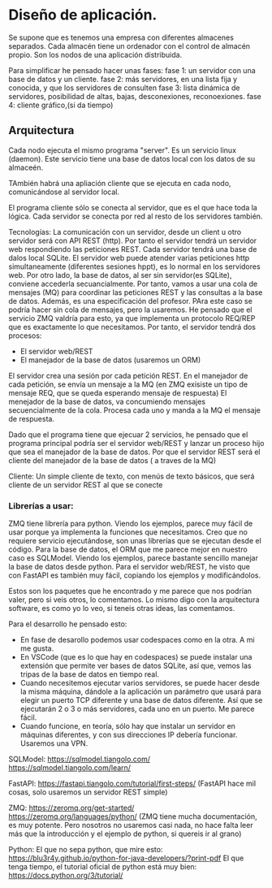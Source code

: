 
# Diseño de aplicación.
  Se supone que es tenemos una empresa con diferentes almacenes separados. Cada almacén tiene un ordenador con el control de almacén propio. Son los nodos de una aplicación distribuida.

 Para simplificar he pensado hacer unas fases:
 fase 1: un servidor con una base de datos y un cliente.
 fase 2: más servidores, en una lista fija y conocida, y que los servidores de consulten
 fase 3: lista dinámica de servidores, posibilidad de altas, bajas, desconexiones, reconoexiones.
 fase 4: cliente gráfico,(si da tiempo)
 
 

## Arquitectura

Cada nodo ejecuta el mismo programa "server". Es un servicio linux (daemon).
 Este servicio tiene una base de datos local con los datos de su almaceén.
 
 TAmbién habrá una apliación cliente que se ejecuta en cada nodo, comunicándose al servidor local.
 
 El programa cliente sólo se conecta al servidor, que es el que hace toda la lógica. Cada servidor se conecta por red al resto de los servidores también.

Tecnologías:
La comunicación con un servidor, desde un client u otro servidor será con API REST (http).
Por tanto el servidor tendrá un servidor web respondiendo las peticiones REST.
Cada servidor tendrá una base de dalos local SQLite.
El servidor web puede atender varias peticiones http simultaneamente (diferentes sesiones hppt), es lo normal en los servidores web. Por otro lado, la base de datos, al ser sin servidor(es SQLite), conviene accederla secuancialmente. Por tanto, vamos a usar una cola de mensajes (MQ) para coordinar las peticiones REST y las consultas a la base de datos. Además, es una especificación del profesor. PAra este caso se podría hacer sin cola de mensajes, pero la usaremos. He pensado que el servicio ZMQ valdría para esto, ya que implementa un protocolo REQ/REP que es exactamente lo que necesitamos. 
Por tanto, el servidor tendrá dos procesos:
 - El servidor web/REST
 - El manejador de la base de datos (usaremos un ORM)
 
 El servidor crea una sesión por cada petición REST. En el manejador de cada petición, se envía un mensaje a la MQ (en ZMQ exisiste un tipo de mensaje REQ, que se queda esperando mensaje de respuesta)
 El menejador de la base de datos, va concumiendo mensajes secuencialmente de la cola. Procesa cada uno y manda a la MQ el mensaje de respuesta.
 
 Dado que el programa tiene que ejecuar 2 servicios, he pensado que el programa principal podría ser el servidor web/REST y lanzar un proceso hijo que sea el manejador de la base de datos. Por que el servidor REST será el cliente del manejador de la base de datos ( a traves de la MQ)
 
 Cliente:
 Un simple cliente de texto, con menús de texto básicos, que será cliente de un servidor REST al que se conecte
 
### Librerías a usar:
ZMQ tiene librería para python. Viendo los ejemplos, parece muy fácil de usar porque ya implementa la funciones que necesitamos. Creo que no requiere servicio ejecutándose, son unas librerías que se ejecutan desde el código.
Para la base de datos, el ORM que me parece mejor en nuestro caso es SQLModel. Viendo los ejemplos, parece bastante sencillo manejar la base de datos desde python.
Para el servidor web/REST, he visto que con FastAPI es también muy fácil, copiando los ejemplos y modificándolos.

Estos son los paquetes que he encontrado y me parece que nos podrían valer, pero si veis otros, lo comentamos.
Lo mismo digo con la arquitectura software, es como yo lo veo, si teneis otras ideas, las comentamos.

Para el desarrollo he pensado esto:
- En fase de desarollo podemos usar codespaces como en la otra. A mi me gusta.
- En VSCode (que es lo que hay en codespaces) se puede instalar una extensión que permite ver bases de datos SQLite, así que, vemos las tripas de la base de datos en tiempo real.
- Cuando necesitemos ejecutar varios servidores, se puede hacer desde la misma máquina, dándole a la aplicación un parámetro que usará para elegir un puerto TCP diferente y una base de datos diferente. Así que se ejecutarán 2 o 3 o más servidores, cada uno en un puerto. Me parece fácil.
- Cuando funcione, en teoría, sólo hay que instalar un servidor en máquinas diferentes, y con sus direcciones IP debería funcionar. Usaremos una VPN.


SQLModel: 
 https://sqlmodel.tiangolo.com/
 https://sqlmodel.tiangolo.com/learn/
 
FastAPI:
 https://fastapi.tiangolo.com/tutorial/first-steps/
 (FastAPI hace mil cosas, solo usaremos un servidor REST simple)

ZMQ:
 https://zeromq.org/get-started/
 https://zeromq.org/languages/python/
	(ZMQ tiene mucha documentación, es muy potente. Pero nosotros no usaremos casi nada, no hace falta leer más que la introducción y el ejemplo de python, si quereis ir al grano)

Python: 
 El que no sepa python, que mire esto:
 https://blu3r4y.github.io/python-for-java-developers/?print-pdf
 El que tenga tiempo, el tutorial oficial de python está muy bien: https://docs.python.org/3/tutorial/
 

